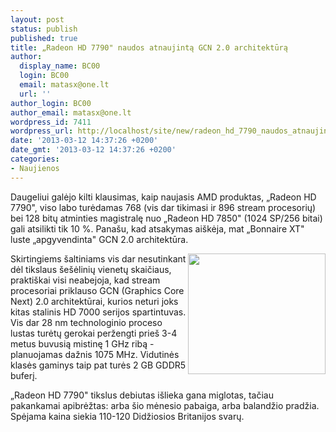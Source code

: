 ```yaml
---
layout: post
status: publish
published: true
title: „Radeon HD 7790" naudos atnaujintą GCN 2.0 architektūrą
author:
  display_name: BC00
  login: BC00
  email: matasx@one.lt
  url: ''
author_login: BC00
author_email: matasx@one.lt
wordpress_id: 7411
wordpress_url: http://localhost/site/new/radeon_hd_7790_naudos_atnaujinta_gcn_20_architektura/
date: '2013-03-12 14:37:26 +0200'
date_gmt: '2013-03-12 14:37:26 +0200'
categories:
- Naujienos
---
```

<p>
	Daugeliui galėjo kilti klausimas, kaip naujasis AMD produktas, &bdquo;Radeon HD 7790&quot;, viso labo turėdamas 768 (vis dar tikimasi ir 896 stream procesorių) bei 128 bitų atminties magistralę nuo &bdquo;Radeon HD 7850&quot; (1024 SP/256 bitai) gali atsilikti tik 10 %. Pana&scaron;u, kad atsakymas ai&scaron;kėja, mat &bdquo;Bonnaire XT&quot; luste &bdquo;apgyvendinta&quot; GCN 2.0 architektūra.</p>
<p>
	<img alt="" src="http://technews.lt/userfiles/radeonhd7770%281%29.jpg" style="width: 220px; height: 193px; float: right;" /></p>
<p>
	Skirtingiems &scaron;altiniams vis dar nesutinkant dėl tikslaus &scaron;e&scaron;ėlinių vienetų skaičiaus, prakti&scaron;kai visi neabejoja, kad stream procesoriai priklauso GCN (Graphics Core Next) 2.0 architektūrai, kurios neturi joks kitas stalinis HD 7000 serijos spartintuvas. Vis dar 28 nm technologinio proceso lustas turėtų gerokai peržengti prie&scaron; 3-4 metus buvusią mistinę 1 GHz ribą - planuojamas dažnis 1075 MHz. Vidutinės klasės gaminys taip pat turės 2 GB GDDR5 buferį.</p>
<p>
	&bdquo;Radeon HD 7790&quot; tikslus debiutas i&scaron;lieka gana miglotas, tačiau pakankamai apibrėžtas: arba &scaron;io mėnesio pabaiga, arba balandžio pradžia. Spėjama kaina siekia 110-120 Didžiosios Britanijos svarų.</p>

